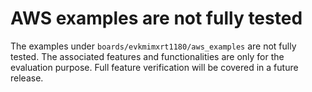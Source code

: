 # AWS examples are not fully tested 

The examples under `boards/evkmimxrt1180/aws_examples` are not fully tested. The associated features and functionalities are only for the evaluation purpose. Full feature verification will be covered in a future release.
